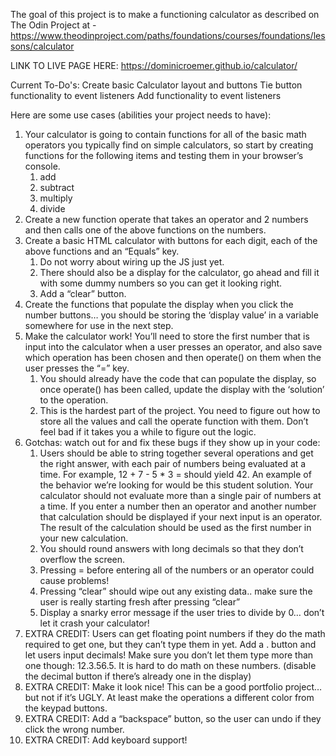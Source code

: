 The goal of this project is to make a functioning calculator as described on The Odin Project at - https://www.theodinproject.com/paths/foundations/courses/foundations/lessons/calculator


LINK TO LIVE PAGE HERE:
https://dominicroemer.github.io/calculator/


Current To-Do's:
Create basic Calculator layout and buttons
Tie button functionality to event listeners
Add functionality to event listeners



Here are some use cases (abilities your project needs to have):

1. Your calculator is going to contain functions for all of the basic math operators you typically find on simple calculators, so start by creating functions for the following items and testing them in your browser’s console.
    1. add
    2. subtract
    3. multiply
    4. divide
2. Create a new function operate that takes an operator and 2 numbers and then calls one of the above functions on the numbers.
3. Create a basic HTML calculator with buttons for each digit, each of the above functions and an “Equals” key.
    1. Do not worry about wiring up the JS just yet.
    2. There should also be a display for the calculator, go ahead and fill it with some dummy numbers so you can get it looking right.
    3. Add a “clear” button.
4. Create the functions that populate the display when you click the number buttons… you should be storing the ‘display value’ in a variable somewhere for use in the next step.
5. Make the calculator work! You’ll need to store the first number that is input into the calculator when a user presses an operator, and also save which operation has been chosen and then operate() on them when the user presses the “=” key.
    1. You should already have the code that can populate the display, so once operate() has been called, update the display with the ‘solution’ to the operation.
    2. This is the hardest part of the project. You need to figure out how to store all the values and call the operate function with them. Don’t feel bad if it takes you a while to figure out the logic.
6. Gotchas: watch out for and fix these bugs if they show up in your code:
    1. Users should be able to string together several operations and get the right answer, with each pair of numbers being evaluated at a time. For example, 12 + 7 - 5 * 3 = should yield 42. An example of the behavior we’re looking for would be this student solution. Your calculator should not evaluate more than a single pair of numbers at a time. If you enter a number then an operator and another number that calculation should be displayed if your next input is an operator. The result of the calculation should be used as the first number in your new calculation.
    2. You should round answers with long decimals so that they don’t overflow the screen.
    3. Pressing = before entering all of the numbers or an operator could cause problems!
    4. Pressing “clear” should wipe out any existing data.. make sure the user is really starting fresh after pressing “clear”
    5. Display a snarky error message if the user tries to divide by 0… don’t let it crash your calculator!
7. EXTRA CREDIT: Users can get floating point numbers if they do the math required to get one, but they can’t type them in yet. Add a . button and let users input decimals! Make sure you don’t let them type more than one though: 12.3.56.5. It is hard to do math on these numbers. (disable the decimal button if there’s already one in the display)
8. EXTRA CREDIT: Make it look nice! This can be a good portfolio project… but not if it’s UGLY. At least make the operations a different color from the keypad buttons.
9. EXTRA CREDIT: Add a “backspace” button, so the user can undo if they click the wrong number.
10. EXTRA CREDIT: Add keyboard support!